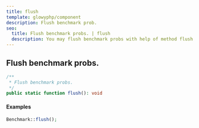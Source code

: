 ```yaml
---
title: flush
template: glowyphp/component
description: Flush benchmark prob.
seo:
  title: Flush benchmark probs. | flush
  description: You may flush benchmark probs with help of method flush
---
```


<h2 class="font-normal text-lg">
Flush benchmark probs.
</h2>

```php
/**
 * Flush benchmark probs.
 */
public static function flush(): void
```

#### Examples

```php
Benchmark::flush();
```

